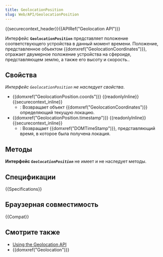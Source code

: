 ```yaml
---
title: GeolocationPosition
slug: Web/API/GeolocationPosition
---
```


{{securecontext_header}}{{APIRef("Geolocation API")}}

Интерфейс **`GeolocationPosition`** представляет положение соответствующего устройства в данный момент времени. Положение, представленное объектом {{domxref("GeolocationCoordinates")}}, отражает двумерное положение устройства на сфероиде, представляющем землю, а также его высоту и скорость..

## Свойства

_Интерфейс `GeolocationPosition` не наследует свойства_.

- {{domxref("GeolocationPosition.coords")}} {{readonlyInline}} {{securecontext_inline}}
  - : Возвращает объект {{domxref("GeolocationCoordinates")}} определяющий текущую локацию.
- {{domxref("GeolocationPosition.timestamp")}} {{readonlyInline}} {{securecontext_inline}}
  - : Возвращает {{domxref("DOMTimeStamp")}}, представляющий время, в которое была получена локация.

## Методы

**Интерфейс _`GeolocationPosition`_** не имеет и не наследует методы.

## Спецификации

{{Specifications}}

## Браузерная совместимость

{{Compat}}

## Смотрите также

- [Using the Geolocation API](/ru/docs/Web/API/Geolocation_API/Using)
- {{domxref("Geolocation")}}
